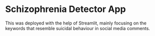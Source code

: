 # Schizophrenia Detector App

This was deployed with the help of Streamlit, mainly focusing on the keywords that resemble suicidal behaviour in social media comments.
